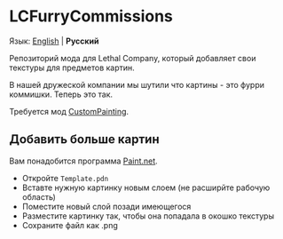 # LCFurryCommissions
Язык: [English](./Readme.md) | **Русский**

Репозиторий мода для Lethal Company, который добавляет свои текстуры для предметов картин.

В нашей дружеской компании мы шутили что картины - это фурри коммишки. Теперь это так.

Требуется мод [CustomPainting](https://thunderstore.io/c/lethal-company/p/Boniato/CustomPaintings/).

## Добавить больше картин

Вам понадобится программа [Paint.net](https://www.getpaint.net).

* Откройте `Template.pdn`
* Вставте нужную картинку новым слоем (не расширйте рабочую область)
* Поместите новый слой позади имеющегося
* Разместите картинку так, чтобы она попадала в окошко текстуры
* Сохраните файл как .png
